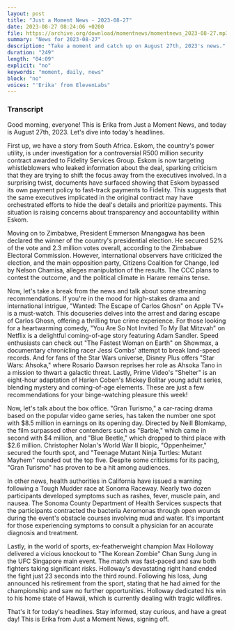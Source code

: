 ```yaml
---
layout: post
title: "Just a Moment News - 2023-08-27"
date: 2023-08-27 08:24:06 +0200
file: https://archive.org/download/momentnews/momentnews_2023-08-27.mp3
summary: "News for 2023-08-27"
description: "Take a moment and catch up on August 27th, 2023's news."
duration: "249"
length: "04:09"
explicit: "no"
keywords: "moment, daily, news"
block: "no"
voices: "'Erika' from ElevenLabs"
---
```


### Transcript

Good morning, everyone! This is Erika from Just a Moment News, and today is August 27th, 2023. Let's dive into today's headlines.

First up, we have a story from South Africa. Eskom, the country's power utility, is under investigation for a controversial R500 million security contract awarded to Fidelity Services Group. Eskom is now targeting whistleblowers who leaked information about the deal, sparking criticism that they are trying to shift the focus away from the executives involved. In a surprising twist, documents have surfaced showing that Eskom bypassed its own payment policy to fast-track payments to Fidelity. This suggests that the same executives implicated in the original contract may have orchestrated efforts to hide the deal's details and prioritize payments. This situation is raising concerns about transparency and accountability within Eskom.

Moving on to Zimbabwe, President Emmerson Mnangagwa has been declared the winner of the country's presidential election. He secured 52% of the vote and 2.3 million votes overall, according to the Zimbabwe Electoral Commission. However, international observers have criticized the election, and the main opposition party, Citizens Coalition for Change, led by Nelson Chamisa, alleges manipulation of the results. The CCC plans to contest the outcome, and the political climate in Harare remains tense.

Now, let's take a break from the news and talk about some streaming recommendations. If you're in the mood for high-stakes drama and international intrigue, "Wanted: The Escape of Carlos Ghosn" on Apple TV+ is a must-watch. This docuseries delves into the arrest and daring escape of Carlos Ghosn, offering a thrilling true crime experience. For those looking for a heartwarming comedy, "You Are So Not Invited To My Bat Mitzvah" on Netflix is a delightful coming-of-age story featuring Adam Sandler. Speed enthusiasts can check out "The Fastest Woman on Earth" on Showmax, a documentary chronicling racer Jessi Combs' attempt to break land-speed records. And for fans of the Star Wars universe, Disney Plus offers "Star Wars: Ahsoka," where Rosario Dawson reprises her role as Ahsoka Tano in a mission to thwart a galactic threat. Lastly, Prime Video's "Shelter" is an eight-hour adaptation of Harlen Coben's Mickey Bolitar young adult series, blending mystery and coming-of-age elements. These are just a few recommendations for your binge-watching pleasure this week!

Now, let's talk about the box office. "Gran Turismo," a car-racing drama based on the popular video game series, has taken the number one spot with $8.5 million in earnings on its opening day. Directed by Neill Blomkamp, the film surpassed other contenders such as "Barbie," which came in second with $4 million, and "Blue Beetle," which dropped to third place with $2.6 million. Christopher Nolan's World War II biopic, "Oppenheimer," secured the fourth spot, and "Teenage Mutant Ninja Turtles: Mutant Mayhem" rounded out the top five. Despite some criticisms for its pacing, "Gran Turismo" has proven to be a hit among audiences.

In other news, health authorities in California have issued a warning following a Tough Mudder race at Sonoma Raceway. Nearly two dozen participants developed symptoms such as rashes, fever, muscle pain, and nausea. The Sonoma County Department of Health Services suspects that the participants contracted the bacteria Aeromonas through open wounds during the event's obstacle courses involving mud and water. It's important for those experiencing symptoms to consult a physician for an accurate diagnosis and treatment.

Lastly, in the world of sports, ex-featherweight champion Max Holloway delivered a vicious knockout to "The Korean Zombie" Chan Sung Jung in the UFC Singapore main event. The match was fast-paced and saw both fighters taking significant risks. Holloway's devastating right hand ended the fight just 23 seconds into the third round. Following his loss, Jung announced his retirement from the sport, stating that he had aimed for the championship and saw no further opportunities. Holloway dedicated his win to his home state of Hawaii, which is currently dealing with tragic wildfires.

That's it for today's headlines. Stay informed, stay curious, and have a great day! This is Erika from Just a Moment News, signing off.
